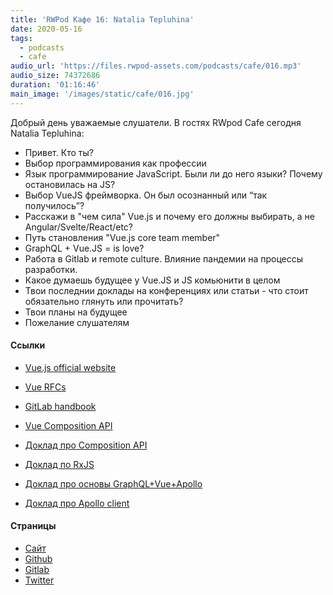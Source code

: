 ```yaml
---
title: 'RWPod Кафе 16: Natalia Tepluhina'
date: 2020-05-16
tags:
  - podcasts
  - cafe
audio_url: 'https://files.rwpod-assets.com/podcasts/cafe/016.mp3'
audio_size: 74372686
duration: '01:16:46'
main_image: '/images/static/cafe/016.jpg'
---
```


Добрый день уважаемые слушатели. В гостях RWpod Cafe сегодня Natalia Tepluhina:

- Привет. Кто ты?
- Выбор программирования как профессии
- Язык программирование JavaScript. Были ли до него языки? Почему остановилась на JS?
- Выбор VueJS фреймворка. Он был осознанный или “так получилось”?
- Расскажи в "чем сила" Vue.js и почему его должны выбирать, а не Angular/Svelte/React/etc?
- Путь становления "Vue.js core team member"
- GraphQL + Vue.JS = is love?
- Работа в Gitlab и remote culture. Влияние пандемии на процессы разработки.
- Какое думаешь будущее у Vue.JS и JS комьюнити в целом
- Твои последнии доклады на конференциях или статьи - что стоит обязательно глянуть или прочитать?
- Твои планы на будущее
- Пожелание слушателям

#### Ссылки

- [Vue.js official website](https://vuejs.org/)
- [Vue RFCs](https://github.com/vuejs/rfcs)
- [GitLab handbook](https://about.gitlab.com/handbook/)
- [Vue Composition API](https://vue-composition-api-rfc.netlify.app/)

- [Доклад про Composition API](https://www.youtube.com/watch?v=dy_ZB1TyFx4)
- [Доклад по RxJS](https://www.youtube.com/watch?v=vS1-jzngpmw)
- [Доклад про основы GraphQL+Vue+Apollo](https://www.youtube.com/watch?v=iJULWNCaLrY)
- [Доклад про Apollo client](https://www.vuemastery.com/conferences/vueconf-us-2020/all-you-need-is-apollo-client/)

#### Страницы

- [Сайт](https://www.nataliatepluhina.com/)
- [Github](https://github.com/NataliaTepluhina)
- [Gitlab](https://gitlab.com/ntepluhina)
- [Twitter](https://twitter.com/N_Tepluhina)
